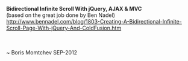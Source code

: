 <b>Bidirectional Infinite Scroll With jQuery, AJAX & MVC</b><br/>
(based on the great job done by Ben Nadel)<br/>
http://www.bennadel.com/blog/1803-Creating-A-Bidirectional-Infinite-Scroll-Page-With-jQuery-And-ColdFusion.htm

<br/><br/>
~ Boris Momtchev SEP-2012